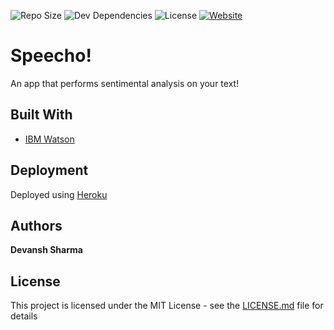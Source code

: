 ![Repo Size](https://img.shields.io/github/repo-size/devansh289/restartup)
![Dev Dependencies](https://img.shields.io/david/dev/devansh289/restartup)
![License](https://img.shields.io/github/license/devansh289/restartup)
[![Website](https://img.shields.io/website-up-down-green-red/http/shields.io.svg)](http://restartup.ml)

# Speecho! 
An app that performs sentimental analysis on your text!

## Built With

* [IBM Watson](https://www.ibm.com/watson/developer) 

## Deployment
Deployed using [Heroku](https://www.heroku.com/)

## Authors
 **Devansh Sharma** 
 
## License

This project is licensed under the MIT License - see the [LICENSE.md](LICENSE) file for details
